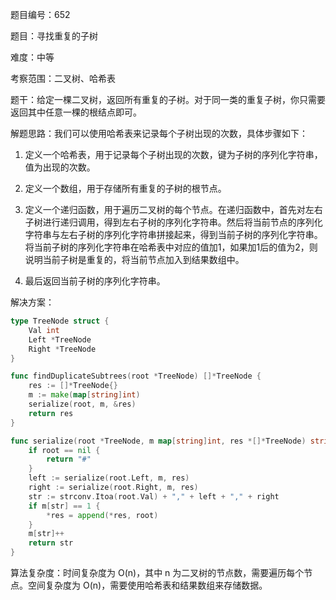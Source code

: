 题目编号：652

题目：寻找重复的子树

难度：中等

考察范围：二叉树、哈希表

题干：给定一棵二叉树，返回所有重复的子树。对于同一类的重复子树，你只需要返回其中任意一棵的根结点即可。

解题思路：我们可以使用哈希表来记录每个子树出现的次数，具体步骤如下：

1. 定义一个哈希表，用于记录每个子树出现的次数，键为子树的序列化字符串，值为出现的次数。

2. 定义一个数组，用于存储所有重复的子树的根节点。

3. 定义一个递归函数，用于遍历二叉树的每个节点。在递归函数中，首先对左右子树进行递归调用，得到左右子树的序列化字符串。然后将当前节点的序列化字符串与左右子树的序列化字符串拼接起来，得到当前子树的序列化字符串。将当前子树的序列化字符串在哈希表中对应的值加1，如果加1后的值为2，则说明当前子树是重复的，将当前节点加入到结果数组中。

4. 最后返回当前子树的序列化字符串。

解决方案：

```go
type TreeNode struct {
    Val int
    Left *TreeNode
    Right *TreeNode
}

func findDuplicateSubtrees(root *TreeNode) []*TreeNode {
    res := []*TreeNode{}
    m := make(map[string]int)
    serialize(root, m, &res)
    return res
}

func serialize(root *TreeNode, m map[string]int, res *[]*TreeNode) string {
    if root == nil {
        return "#"
    }
    left := serialize(root.Left, m, res)
    right := serialize(root.Right, m, res)
    str := strconv.Itoa(root.Val) + "," + left + "," + right
    if m[str] == 1 {
        *res = append(*res, root)
    }
    m[str]++
    return str
}
```

算法复杂度：时间复杂度为 O(n)，其中 n 为二叉树的节点数，需要遍历每个节点。空间复杂度为 O(n)，需要使用哈希表和结果数组来存储数据。